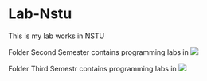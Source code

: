 # Lab-Nstu
This is my lab works in NSTU

Folder Second Semester contains programming labs in 
[![](https://img.shields.io/badge/C-00599C?style=for-the-badge&logo=c&logoColor=white)](C/)

Folder Third Semestr contains programming labs in 
[![](https://img.shields.io/badge/C-00599C?style=for-the-badge&logo=c&logoColor=white)](C/)
